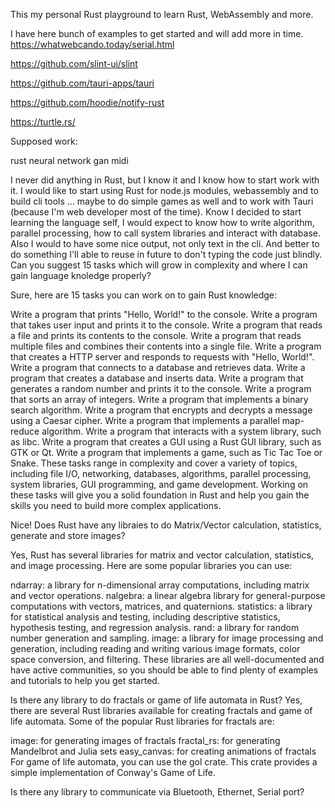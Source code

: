This my personal Rust playground to learn Rust, WebAssembly and more.

I have here bunch of examples to get started and will add more in time.
https://whatwebcando.today/serial.html

https://github.com/slint-ui/slint

https://github.com/tauri-apps/tauri

https://github.com/hoodie/notify-rust



https://turtle.rs/


Supposed work:


rust neural network gan midi


I never did anything in Rust, but I know it and I know how to start work with it. I would like to start using Rust for node.js modules, webassembly and to build cli tools ... maybe to do simple games as well and to work with Tauri (because I'm web developer most of the time). Know I decided to start learning the language self, I would expect to know how to write algorithm, parallel processing, how to call system libraries and interact with database. Also I would to have some nice output, not only text in the cli. And better to do something I'll able to reuse in future to don't typing the code just blindly. Can you suggest 15 tasks which will grow in complexity and where I can gain language knoledge properly?

Sure, here are 15 tasks you can work on to gain Rust knowledge:

Write a program that prints "Hello, World!" to the console.
Write a program that takes user input and prints it to the console.
Write a program that reads a file and prints its contents to the console.
Write a program that reads multiple files and combines their contents into a single file.
Write a program that creates a HTTP server and responds to requests with "Hello, World!".
Write a program that connects to a database and retrieves data.
Write a program that creates a database and inserts data.
Write a program that generates a random number and prints it to the console.
Write a program that sorts an array of integers.
Write a program that implements a binary search algorithm.
Write a program that encrypts and decrypts a message using a Caesar cipher.
Write a program that implements a parallel map-reduce algorithm.
Write a program that interacts with a system library, such as libc.
Write a program that creates a GUI using a Rust GUI library, such as GTK or Qt.
Write a program that implements a game, such as Tic Tac Toe or Snake.
These tasks range in complexity and cover a variety of topics, including file I/O, networking, databases, algorithms, parallel processing, system libraries, GUI programming, and game development. Working on these tasks will give you a solid foundation in Rust and help you gain the skills you need to build more complex applications.

Nice! Does Rust have any libraies to do Matrix/Vector calculation, statistics, generate and store images?

Yes, Rust has several libraries for matrix and vector calculation, statistics, and image processing. Here are some popular libraries you can use:

ndarray: a library for n-dimensional array computations, including matrix and vector operations.
nalgebra: a linear algebra library for general-purpose computations with vectors, matrices, and quaternions.
statistics: a library for statistical analysis and testing, including descriptive statistics, hypothesis testing, and regression analysis.
rand: a library for random number generation and sampling.
image: a library for image processing and generation, including reading and writing various image formats, color space conversion, and filtering.
These libraries are all well-documented and have active communities, so you should be able to find plenty of examples and tutorials to help you get started.


Is there any library to do fractals or game of life automata in Rust?
Yes, there are several Rust libraries available for creating fractals and game of life automata. Some of the popular Rust libraries for fractals are:

image: for generating images of fractals
fractal_rs: for generating Mandelbrot and Julia sets
easy_canvas: for creating animations of fractals
For game of life automata, you can use the gol crate. This crate provides a simple implementation of Conway's Game of Life.



Is there any library to communicate via Bluetooth, Ethernet, Serial port?


